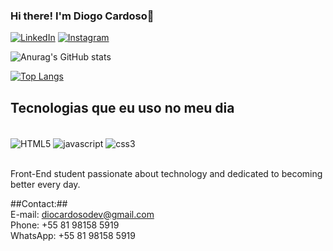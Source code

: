 ### Hi there! I'm Diogo Cardoso👋

[![LinkedIn](https://img.shields.io/badge/LinkedIn-0077B5?style=for-the-badge&logo=linkedin&logoColor=white)](https://www.linkedin.com/in/diogo-tcardoso/)
[![Instagram](https://img.shields.io/badge/Instagram-E4405F?style=for-the-badge&logo=instagram&logoColor=white)](https://www.instagram.com/diogo.tcardoso/)

![Anurag's GitHub stats](https://github-readme-stats.vercel.app/api?username=anuraghazra&theme=gruvbox&show_icons=true)

[![Top Langs](https://github-readme-stats.vercel.app/api/top-langs/?username=diogo-tcardoso&layout=compact&theme=merko)](https://github.com/anuraghazra/github-readme-stats)

## Tecnologias que eu uso no meu dia
<div style="display: inline_block"><br>
  <img align="center" alt="HTML5" src="https://img.shields.io/badge/HTML5-E34F26?style=for-the-badge&logo=html5&logoColor=white" />
  <img align="center" alt="javascript" src="https://img.shields.io/badge/JavaScript-F7DF1E?style=for-the-badge&logo=javascript&logoColor=black" />
  <img align="center" alt="css3" src="https://img.shields.io/badge/CSS3-1572B6?style=for-the-badge&logo=css3&logoColor=white" />
</div><br/>

Front-End student passionate about technology and dedicated to becoming better every day.

##Contact:##<br/>
  E-mail: diocardosodev@gmail.com<br/>
  Phone: +55 81 98158 5919<br/>
  WhatsApp: +55 81 98158 5919
